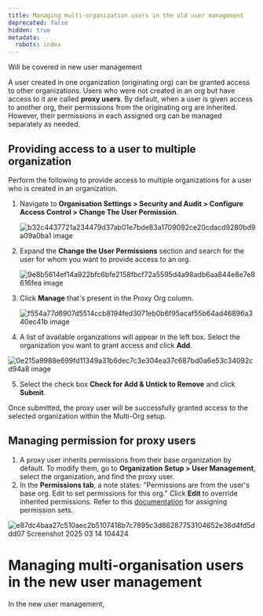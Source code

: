 ```yaml
---
title: Managing multi-organization users in the old user management
deprecated: false
hidden: true
metadata:
  robots: index
---
```

<Callout icon="❗️">
  Will be covered in new user management
</Callout>

A user created in one organization (originating org) can be granted access to other organizations. Users who were not created in an org but have access to it are called **proxy users**. By default, when a user is given access to another org, their permissions from the originating org are inherited. However, their permissions in each assigned org can be managed separately as needed.

## Providing access to a user to multiple organization

Perform the following to provide access to multiple organizations for a user who is created in an organization.

1. Navigate to **Organisation Settings > Security and Audit > Configure Access Control > Change The User Permission**.

   ![b32c4437721a234479d37ab01e7bde83a1709092ce20cdacd9280bd9a09a0ba1 image](https://files.readme.io/b32c4437721a234479d37ab01e7bde83a1709092ce20cdacd9280bd9a09a0ba1-image.png)

2. Expand the **Change the User Permissions** section and search for the user for whom you want to provide access to an org.

   ![9e8b5614ef14a922bfc6bfe2158fbcf72a5595d4a98adb6aa844e8e7e8616fea image](https://files.readme.io/9e8b5614ef14a922bfc6bfe2158fbcf72a5595d4a98adb6aa844e8e7e8616fea-image.png)

3. Click **Manage** that's present in the Proxy Org column.

   ![f554a77d6907d5514ccb8194fed3071eb0b6f95acaf55b64ad46896a340ec41b image](https://files.readme.io/f554a77d6907d5514ccb8194fed3071eb0b6f95acaf55b64ad46896a340ec41b-image.png)

4. A list of available organizations will appear in the left box. Select the organization you want to grant access and click **Add**.

![0e215a9988e699fd11349a31b6dec7c3e304ea37c687bd0a6e53c34092cd94a8 image](https://files.readme.io/0e215a9988e699fd11349a31b6dec7c3e304ea37c687bd0a6e53c34092cd94a8-image.png)

5. Select the check box **Check for Add &  Untick to Remove** and click **Submit**.

Once submitted, the proxy user will be successfully granted access to the selected organization within the Multi-Org setup.

## Managing permission for proxy users

1. A proxy user inherits permissions from their base organization by default. To modify them, go to **Organization Setup > User Management**, select the organization, and find the proxy user.
2. In the **Permissions tab**, a note states: "Permissions are from the user's base org. Edit to set permissions for this org." Click **Edit** to override inherited permissions. Refer to this [documentation](https://docs.capillarytech.com/docs/custom-permission-sets#:~:text=%E2%9C%94-,Creating%20a%20Custom%20Permission%20Set,-To%20create%20permission) for assigning permission sets.

![e87dc4baa27c510aec2b5107418b7c7895c3d86287753104652e36d4fd5ddd07 Screenshot 2025 03 14 104424](https://files.readme.io/e87dc4baa27c510aec2b5107418b7c7895c3d86287753104652e36d4fd5ddd07-Screenshot_2025-03-14_104424.png)

# Managing multi-organisation users in the new user management

In the new user management,

